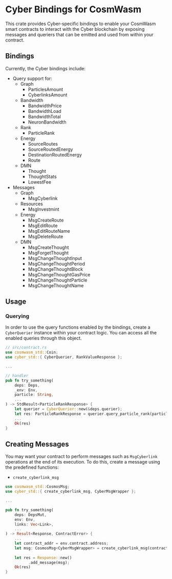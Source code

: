 # Cyber Bindings for CosmWasm

This crate provides Cyber-specific bindings to enable your CosmWasm smart contracts to interact with the Cyber blockchain by exposing messages and queriers that can be emitted and used from within your contract.


## Bindings

Currently, the Cyber bindings include:

- Query support for:
  - Graph
    - ParticlesAmount
    - CyberlinksAmount
  - Bandwidth
    - BandwidthPrice
    - BandwidthLoad
    - BandwidthTotal
    - NeuronBandwidth
  - Rank
    - ParticleRank
  - Energy
    - SourceRoutes
    - SourceRoutedEnergy
    - DestinationRoutedEnergy
    - Route
  - DMN
    - Thought
    - ThoughtStats
    - LowestFee
- Messages
  - Graph 
    - MsgCyberlink
  - Resources
    - MsgInvestmint
  - Energy
    - MsgCreateRoute
    - MsgEditRoute
    - MsgEditRouteName
    - MsgDeleteRoute
  - DMN
    - MsgCreateThought
    - MsgForgetThought
    - MsgChangeThoughtInput
    - MsgChangeThoughtPeriod
    - MsgChangeThoughtBlock
    - MsgChangeThoughtGasPrice
    - MsgChangeThoughtParticle
    - MsgChangeThoughtName

## Usage

### Querying

In order to use the query functions enabled by the bindings, create a `CyberQuerier` instance within your contract logic. You can access all the enabled queries through this object.

```rust
// src/contract.rs
use cosmwasm_std::Coin;
use cyber_std::{ CyberQuerier, RankValueResponse };

...

// handler
pub fn try_something(
    deps: Deps,
    _env: Env,
    particle: String,
    ...
) -> StdResult<ParticleRankResponse> {
    let querier = CyberQuerier::new(&deps.querier);
    let res: ParticleRankResponse = querier.query_particle_rank(particle)?;
    ...
    Ok(res)
}
```

## Creating Messages

You may want your contract to perform messages such as `MsgCyberlink` operations at the end of its execution. To do this, create a message using the predefined functions:

- `create_cyberlink_msg`

```rust
use cosmwasm_std::CosmosMsg;
use cyber_std::{ create_cyberlink_msg, CyberMsgWrapper };

...

pub fn try_something(
    deps: DepsMut,
    env: Env,
    links: Vec<Link>,
    ...
) -> Result<Response, ContractError> {
    ...
    let contract_addr = env.contract.address;
    let msg: CosmosMsg<CyberMsgWrapper> = create_cyberlink_msg(contract_addr.into(), links);
    
    let res = Response::new()
          .add_message(msg);
    Ok(res)
}
```